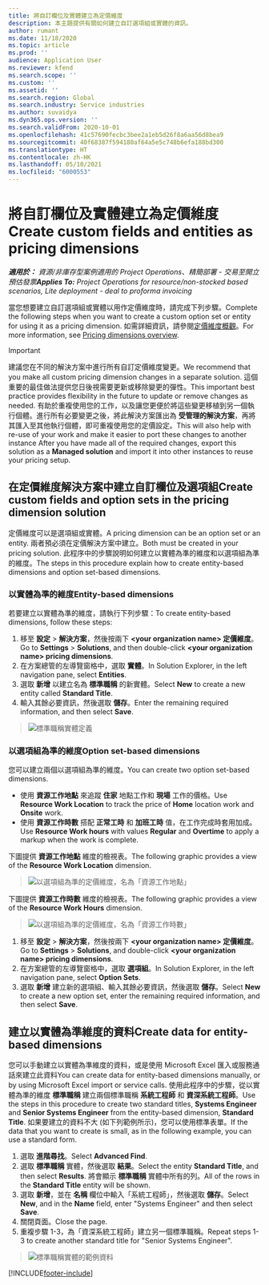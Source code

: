 ```yaml
---
title: 將自訂欄位及實體建立為定價維度
description: 本主題提供有關如何建立自訂選項組或實體的資訊。
author: rumant
ms.date: 11/18/2020
ms.topic: article
ms.prod: ''
audience: Application User
ms.reviewer: kfend
ms.search.scope: ''
ms.custom: ''
ms.assetid: ''
ms.search.region: Global
ms.search.industry: Service industries
ms.author: suvaidya
ms.dyn365.ops.version: ''
ms.search.validFrom: 2020-10-01
ms.openlocfilehash: 41c57690fecbc3bee2a1eb5d26f8a6aa56d8bea9
ms.sourcegitcommit: 40f68387f594180af64a5e5c748b6efa188bd300
ms.translationtype: HT
ms.contentlocale: zh-HK
ms.lasthandoff: 05/10/2021
ms.locfileid: "6000553"
---
```

# <a name="create-custom-fields-and-entities-as-pricing-dimensions"></a><span data-ttu-id="3814c-103">將自訂欄位及實體建立為定價維度</span><span class="sxs-lookup"><span data-stu-id="3814c-103">Create custom fields and entities as pricing dimensions</span></span>

<span data-ttu-id="3814c-104">_**適用於：** 資源/非庫存型案例適用的 Project Operations、精簡部署 - 交易至開立預估發票_</span><span class="sxs-lookup"><span data-stu-id="3814c-104">_**Applies To:** Project Operations for resource/non-stocked based scenarios, Lite deployment - deal to proforma invoicing_</span></span>

<span data-ttu-id="3814c-105">當您想要建立自訂選項組或實體以用作定價維度時，請完成下列步驟。</span><span class="sxs-lookup"><span data-stu-id="3814c-105">Complete the following steps when you want to create a custom option set or entity for using it as a pricing dimension.</span></span> <span data-ttu-id="3814c-106">如需詳細資訊，請參閱[定價維度概觀](pricing-dimensions-overview.md)。</span><span class="sxs-lookup"><span data-stu-id="3814c-106">For more information, see [Pricing dimensions overview](pricing-dimensions-overview.md).</span></span>  

> [!IMPORTANT]
> <span data-ttu-id="3814c-107">建議您在不同的解決方案中進行所有自訂定價維度變更。</span><span class="sxs-lookup"><span data-stu-id="3814c-107">We recommend that you make all custom pricing dimension changes in a separate solution.</span></span> <span data-ttu-id="3814c-108">這個重要的最佳做法提供您日後視需要更新或移除變更的彈性。</span><span class="sxs-lookup"><span data-stu-id="3814c-108">This important best practice provides flexibility in the future to update or remove changes as needed.</span></span> <span data-ttu-id="3814c-109">有助於重複使用您的工作，以及讓您更便於將這些變更移植到另一個執行個體。進行所有必要變更之後，將此解決方案匯出為 **受管理的解決方案**，再將其匯入至其他執行個體，即可重複使用您的定價設定。</span><span class="sxs-lookup"><span data-stu-id="3814c-109">This will also help with re-use of your work and make it easier to port these changes to another instance After you have made all of the required changes, export this solution as a **Managed solution** and import it into other instances to reuse your pricing setup.</span></span>

  
## <a name="create-custom-fields-and-option-sets-in-the-pricing-dimension-solution"></a><span data-ttu-id="3814c-110">在定價維度解決方案中建立自訂欄位及選項組</span><span class="sxs-lookup"><span data-stu-id="3814c-110">Create custom fields and option sets in the pricing dimension solution</span></span>

<span data-ttu-id="3814c-111">定價維度可以是選項組或實體。</span><span class="sxs-lookup"><span data-stu-id="3814c-111">A pricing dimension can be an option set or an entity.</span></span> <span data-ttu-id="3814c-112">兩者預必須在定價解決方案中建立。</span><span class="sxs-lookup"><span data-stu-id="3814c-112">Both must be created in your pricing solution.</span></span> <span data-ttu-id="3814c-113">此程序中的步驟說明如何建立以實體為準的維度和以選項組為準的維度。</span><span class="sxs-lookup"><span data-stu-id="3814c-113">The steps in this procedure explain how to create entity-based dimensions and option set-based dimensions.</span></span>

### <a name="entity-based-dimensions"></a><span data-ttu-id="3814c-114">以實體為準的維度</span><span class="sxs-lookup"><span data-stu-id="3814c-114">Entity-based dimensions</span></span>
<span data-ttu-id="3814c-115">若要建立以實體為準的維度，請執行下列步驟：</span><span class="sxs-lookup"><span data-stu-id="3814c-115">To create entity-based dimensions, follow these steps:</span></span>

1. <span data-ttu-id="3814c-116">移至 **設定** > **解決方案**，然後按兩下 **\<your organization name> 定價維度**。</span><span class="sxs-lookup"><span data-stu-id="3814c-116">Go to **Settings** > **Solutions**, and then double-click **\<your organization name> pricing dimensions**.</span></span>
2. <span data-ttu-id="3814c-117">在方案總管的左導覽窗格中，選取 **實體**。</span><span class="sxs-lookup"><span data-stu-id="3814c-117">In Solution Explorer, in the left navigation pane, select **Entities**.</span></span>
3. <span data-ttu-id="3814c-118">選取 **新增** 以建立名為 **標準職稱** 的新實體。</span><span class="sxs-lookup"><span data-stu-id="3814c-118">Select **New** to create a new entity called **Standard Title**.</span></span> 
4. <span data-ttu-id="3814c-119">輸入其餘必要資訊，然後選取 **儲存**。</span><span class="sxs-lookup"><span data-stu-id="3814c-119">Enter the remaining required information, and then select **Save**.</span></span>

> ![標準職稱實體定義](media/Standard-Title-entity-definition.png)

### <a name="option-set-based-dimensions"></a><span data-ttu-id="3814c-121">以選項組為準的維度</span><span class="sxs-lookup"><span data-stu-id="3814c-121">Option set-based dimensions</span></span> 
<span data-ttu-id="3814c-122">您可以建立兩個以選項組為準的維度。</span><span class="sxs-lookup"><span data-stu-id="3814c-122">You can create two option set-based dimensions.</span></span> 

- <span data-ttu-id="3814c-123">使用 **資源工作地點** 來追蹤 **住家** 地點工作和 **現場** 工作的價格。</span><span class="sxs-lookup"><span data-stu-id="3814c-123">Use **Resource Work Location** to track the price of **Home** location work and **Onsite** work.</span></span> 
- <span data-ttu-id="3814c-124">使用 **資源工作時數** 搭配 **正常工時** 和 **加班工時** 值，在工作完成時套用加成。</span><span class="sxs-lookup"><span data-stu-id="3814c-124">Use **Resource Work hours** with values **Regular** and **Overtime** to apply a markup when the work is complete.</span></span>

<span data-ttu-id="3814c-125">下圖提供 **資源工作地點** 維度的檢視表。</span><span class="sxs-lookup"><span data-stu-id="3814c-125">The following graphic provides a view of the **Resource Work Location** dimension.</span></span> 

> ![以選項組為準的定價維度，名為「資源工作地點」](media/Option-set-PD-called-Resource-Work-Location.png)

<span data-ttu-id="3814c-127">下圖提供 **資源工作時數** 維度的檢視表。</span><span class="sxs-lookup"><span data-stu-id="3814c-127">The following graphic provides a view of the **Resource Work Hours** dimension.</span></span> 

> ![以選項組為準的定價維度，名為「資源工作時數」](media/Option-set-PD-called-Resource-Work-Hours.png)

1. <span data-ttu-id="3814c-129">移至 **設定** > **解決方案**，然後按兩下 **\<your organization name> 定價維度**。</span><span class="sxs-lookup"><span data-stu-id="3814c-129">Go to **Settings** > **Solutions**, and double-click  **\<your organization name> pricing dimensions**.</span></span> 
2. <span data-ttu-id="3814c-130">在方案總管的左導覽窗格中，選取 **選項組**。</span><span class="sxs-lookup"><span data-stu-id="3814c-130">In Solution Explorer, in the left navigation pane, select  **Option Sets**.</span></span> 
3. <span data-ttu-id="3814c-131">選取 **新增** 建立新的選項組、輸入其餘必要資訊，然後選取 **儲存**。</span><span class="sxs-lookup"><span data-stu-id="3814c-131">Select **New** to create a new option set, enter the remaining required information, and then select **Save**.</span></span>

## <a name="create-data-for-entity-based-dimensions"></a><span data-ttu-id="3814c-132">建立以實體為準維度的資料</span><span class="sxs-lookup"><span data-stu-id="3814c-132">Create data for entity-based dimensions</span></span>

<span data-ttu-id="3814c-133">您可以手動建立以實體為準維度的資料，或是使用 Microsoft Excel 匯入或服務通話來建立此資料</span><span class="sxs-lookup"><span data-stu-id="3814c-133">You can create data for entity-based dimensions manually, or by using Microsoft Excel import or service calls.</span></span> <span data-ttu-id="3814c-134">使用此程序中的步驟，從以實體為準的維度 **標準職稱** 建立兩個標準職稱 **系統工程師** 和 **資深系統工程師**。</span><span class="sxs-lookup"><span data-stu-id="3814c-134">Use the steps in this procedure to create two standard titles, **Systems Engineer** and **Senior Systems Engineer** from the entity-based dimension, **Standard Title**.</span></span> <span data-ttu-id="3814c-135">如果要建立的資料不大 (如下列範例所示)，您可以使用標準表單。</span><span class="sxs-lookup"><span data-stu-id="3814c-135">If the data that you want to create is small, as in the following example, you can use a standard form.</span></span>

1. <span data-ttu-id="3814c-136">選取 **進階尋找**。</span><span class="sxs-lookup"><span data-stu-id="3814c-136">Select **Advanced Find**.</span></span>
2. <span data-ttu-id="3814c-137">選取 **標準職稱** 實體，然後選取 **結果**。</span><span class="sxs-lookup"><span data-stu-id="3814c-137">Select the entity **Standard Title**, and then select **Results**.</span></span> <span data-ttu-id="3814c-138">將會顯示 **標準職稱** 實體中所有的列。</span><span class="sxs-lookup"><span data-stu-id="3814c-138">All of the rows in the **Standard Title** entity will be shown.</span></span>
3. <span data-ttu-id="3814c-139">選取 **新增**，並在 **名稱** 欄位中輸入「系統工程師」，然後選取 **儲存**。</span><span class="sxs-lookup"><span data-stu-id="3814c-139">Select **New**, and in the **Name** field, enter "Systems Engineer" and then select **Save**.</span></span>
4. <span data-ttu-id="3814c-140">關閉頁面。</span><span class="sxs-lookup"><span data-stu-id="3814c-140">Close the page.</span></span> 
5. <span data-ttu-id="3814c-141">重複步驟 1-3，為「資深系統工程師」建立另一個標準職稱。</span><span class="sxs-lookup"><span data-stu-id="3814c-141">Repeat steps 1-3 to create another standard title for "Senior Systems Engineer".</span></span>

> ![標準職稱實體的範例資料](media/ST-data.png)


[!INCLUDE[footer-include](../includes/footer-banner.md)]